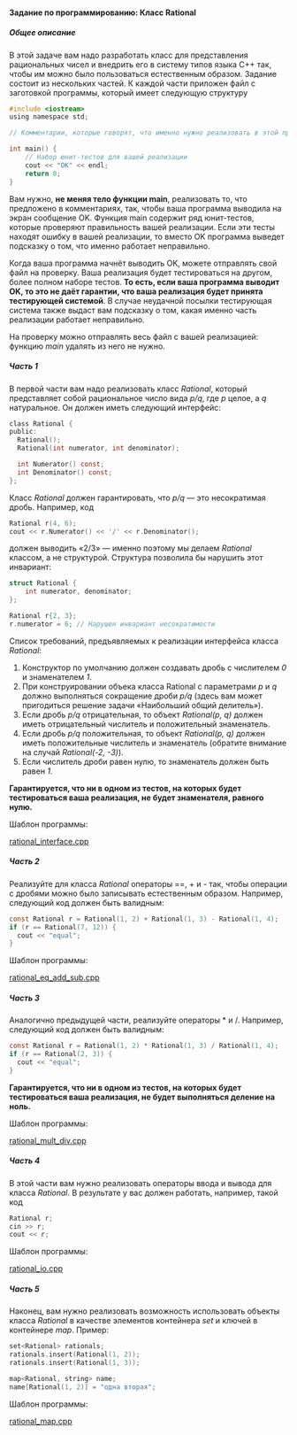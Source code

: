 #### Задание по программированию: Класс Rational ####

##### Общее описание #####
В этой задаче вам надо разработать класс для представления рациональных чисел и внедрить его в систему типов языка С++ так, чтобы им можно было пользоваться естественным образом. Задание состоит из нескольких частей. К каждой части приложен файл с заготовкой программы, который имеет следующую структуру
```objectivec
#include <iostream>
using namespace std;

// Комментарии, которые говорят, что именно нужно реализовать в этой программе

int main() {
    // Набор юнит-тестов для вашей реализации
    cout << "OK" << endl;
    return 0;
}
```
Вам нужно, **не меняя тело функции main**, реализовать то, что предложено в комментариях, так, чтобы ваша программа выводила на экран сообщение OK. Функция main содержит ряд юнит-тестов, которые проверяют правильность вашей реализации. Если эти тесты находят ошибку в вашей реализации, то вместо OK программа выведет подсказку о том, что именно работает неправильно.

Когда ваша программа начнёт выводить OK, можете отправлять свой файл на проверку. Ваша реализация будет тестироваться на другом, более полном наборе тестов. **То есть, если ваша программа выводит OK, то это не даёт гарантии, что ваша реализация будет принята тестирующей системой**. В случае неудачной посылки тестирующая система также выдаст вам подсказку о том, какая именно часть реализации работает неправильно.

На проверку можно отправлять весь файл с вашей реализацией: функцию *main* удалять из него не нужно.

##### Часть 1 #####
В первой части вам надо реализовать класс *Rational*, который представляет собой рациональное число вида *p/q*, где *p* целое, а *q* натуральное. Он должен иметь следующий интерфейс:
```objectivec
class Rational {
public:
  Rational();
  Rational(int numerator, int denominator);

  int Numerator() const;
  int Denominator() const;
};
```
Класс *Rational* должен гарантировать, что *p/q* — это несократимая дробь. Например, код
```objectivec
Rational r(4, 6);
cout << r.Numerator() << '/' << r.Denominator();
```
должен выводить «2/3» — именно поэтому мы делаем *Rational* классом, а не структурой. Структура позволила бы нарушить этот инвариант:
```objectivec
struct Rational {
    int numerator, denominator;
};

Rational r{2, 3};
r.numerator = 6; // Нарушен инвариант несократимости
```

Список требований, предъявляемых к реализации интерфейса класса *Rational*:

1. Конструктор по умолчанию должен создавать дробь с числителем *0* и знаменателем *1*.
2. При конструировании объека класса Rational с параметрами *p* и *q* должно выполняться сокращение дроби *p/q* (здесь вам может пригодиться решение задачи «Наибольший общий делитель»).
3. Если дробь *p/q* отрицательная, то объект *Rational(p, q)* должен иметь отрицательный числитель и положительный знаменатель.
4. Если дробь *p/q* положительная, то объект *Rational(p, q)* должен иметь положительные числитель и знаменатель (обратите внимание на случай *Rational(-2, -3)*).
5. Если числитель дроби равен нулю, то знаменатель должен быть равен *1*.

**Гарантируется, что ни в одном из тестов, на которых будет тестироваться ваша реализация, не будет знаменателя, равного нулю.**

Шаблон программы:

[rational_interface.cpp](https://github.com/VulpesCorsac/Coursera-Basics-of-C-plus-plus-development/blob/master/1%20-%20White%20belt/Week%204/Tasks/8%20-%20Class%20Rational/Solution/1%20-%20rational_interface.cpp)

##### Часть 2 #####
Реализуйте для класса *Rational* операторы ==, + и - так, чтобы операции с дробями можно было записывать естественным образом. Например, следующий код должен быть валидным:
```objectivec
const Rational r = Rational(1, 2) + Rational(1, 3) - Rational(1, 4);
if (r == Rational(7, 12)) {
  cout << "equal";
}
```
Шаблон программы:

[rational_eq_add_sub.cpp](https://github.com/VulpesCorsac/Coursera-Basics-of-C-plus-plus-development/blob/master/1%20-%20White%20belt/Week%204/Tasks/8%20-%20Class%20Rational/Solution/2%20-%20rational_eq_add_sub.cpp)

##### Часть 3 #####
Аналогично предыдущей части, реализуйте операторы * и /. Например, следующий код должен быть валидным:
```objectivec
const Rational r = Rational(1, 2) * Rational(1, 3) / Rational(1, 4);
if (r == Rational(2, 3)) {
  cout << "equal";
}
```
**Гарантируется, что ни в одном из тестов, на которых будет тестироваться ваша реализация, не будет выполняться деление на ноль.**

Шаблон программы:

[rational_mult_div.cpp](https://github.com/VulpesCorsac/Coursera-Basics-of-C-plus-plus-development/blob/master/1%20-%20White%20belt/Week%204/Tasks/8%20-%20Class%20Rational/Solution/3%20-%20rational_mult_div.cpp)

##### Часть 4 #####
В этой части вам нужно реализовать операторы ввода и вывода для класса *Rational*. В результате у вас должен работать, например, такой код
```objectivec
Rational r;
cin >> r;
cout << r;
```
Шаблон программы:

[rational_io.cpp](https://github.com/VulpesCorsac/Coursera-Basics-of-C-plus-plus-development/blob/master/1%20-%20White%20belt/Week%204/Tasks/8%20-%20Class%20Rational/Solution/4%20-%20rational_io.cpp)

##### Часть 5 #####
Наконец, вам нужно реализовать возможность использовать объекты класса *Rational* в качестве элементов контейнера *set* и ключей в контейнере *map*. Пример:
```objectivec
set<Rational> rationals;
rationals.insert(Rational(1, 2));
rationals.insert(Rational(1, 3));

map<Rational, string> name;
name[Rational(1, 2)] = "одна вторая";
```
Шаблон программы:

[rational_map.cpp](https://github.com/VulpesCorsac/Coursera-Basics-of-C-plus-plus-development/blob/master/1%20-%20White%20belt/Week%204/Tasks/8%20-%20Class%20Rational/Solution/5%20-%20rational_map.cpp)
